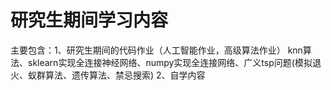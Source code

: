 # 研究生期间学习内容
主要包含：1、研究生期间的代码作业（人工智能作业，高级算法作业） knn算法、sklearn实现全连接神经网络、numpy实现全连接网络、广义tsp问题(模拟退火、蚁群算法、遗传算法、禁忌搜索) 
2、自学内容
